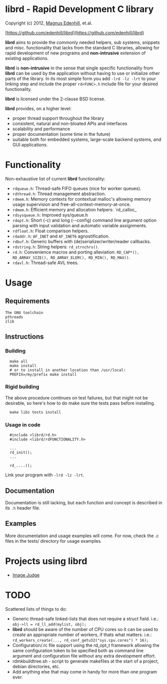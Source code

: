 librd - Rapid Development C library
===================================

Copyright (c) 2012, [Magnus Edenhill](http://www.edenhill.se/), et.al.

[https://github.com/edenhill/librd](https://github.com/edenhill/librd)

**librd** aims to provide the commonly needed helpers, sub systems, snippets
and misc. functionality that lacks from the standard C libraries, allowing for
rapid development of new programs and **non-intrusive** extension of existing
applications.

**librd** is **non-intrusive** in the sense that single specific functionality
from **librd** can be used by the application without having to use or
initialize other parts of the library. In its most simple form you add
`-lrd -lz -lrt` to your linking step and include the proper `rd<FUNC>.h`
include file for your desired functionality.

**librd** is licensed under the 2-clause BSD license.



**librd** provides, on a higher level:

- proper thread support throughout the library
- consistent, natural and non-bloated APIs and interfaces
- scalability and performance
- proper documentation (some time in the future)
- suitable both for embedded systems, large-scale backend systems, and
  GUI applications.


# Functionality

Non-exhaustive list of current **librd** functionality:

- `rdqueue.h`: Thread-safe FIFO queues (nice for worker queues).
- `rdthread.h`: Thread management abstraction.
- `rdmem.h`: Memory contexts for contextual malloc's allowing memory
     usage supervision and free-all-context-memory-at-once.
- `rdmem.h`: Efficient memory and allocation helpers: `rd_calloc_
- `rdsysqueue.h`: Improved sys/queue.h
- `rdopt.h`: Short (-c) and long (--config) command line argument option
    parsing with input validation and automatic variable assignments.
- `rdfloat.h`: Float comparison helpers.
- `rdaddr.h`: `AF_INET` and `AF_INET6` agnostification.
- `rdbuf.h`: Generic buffers with (de)serializer/writer/reader callbacks.
- `rdstring.h`: String helpers: `rd_strnchrs()`.
- `rd.h`: Convenience macros and porting alleviation:
   `RD_CAP*(), RD_ARRAY_SIZE(), RD_ARRAY_ELEM(), RD_MIN(), RD_MAX()`.
- `rdavl.h`: Thread-safe AVL trees.

# Usage

## Requirements
	The GNU toolchain
   	pthreads
	zlib

## Instructions

### Building

      make all
      make install
      # or to install in another location than /usr/local:
      PREFIX=/my/prefix make install

### Rigid building

The above procedure continues on test failures, but that might not be
desirable, so here's how to do make sure the tests pass before installing.

      make libs tests install


      
### Usage in code

      #include <librd/rd.h>
      #include <librd/rdFUNCTIONALITY.h>

      ...
      rd_init();
      ...

      rd_....();

Link your program with `-lrd -lz -lrt`.


## Documentation

Documentation is still lacking, but each function and concept is described
in its `.h` header file.


## Examples

More documentation and usage examples will come.
For now, check the .c files in the tests/ directory for usage examples.



# Projects using librd

-  [Image Judge](https://github.com/edenhill/imagejudge)



# TODO

Scattered lists of things to do:

- Generic thread-safe linked-lists that does not require a struct field.
  i.e.: `obj->ll = rd_ll_add(mylist, obj);`
- **librd** should be aware of the number of CPU cores so it can be used
  to create an appropriate number of workers, if thats what matters.
  i.e.: `rd_workers_create(..., rd_conf_getu32("sys.cpu.cores") * 16);`
- Configuration/.rc file support using the rd_opt_t framework allowing
   the same configuration token to be specified both as command line
   argument and configuration file without any extra development effort.
- rdmkbuildtree.sh - script to generate makefiles at the start of a project,
  debian directories, etc.
- Add anything else that may come in handy for more than one program ever.

